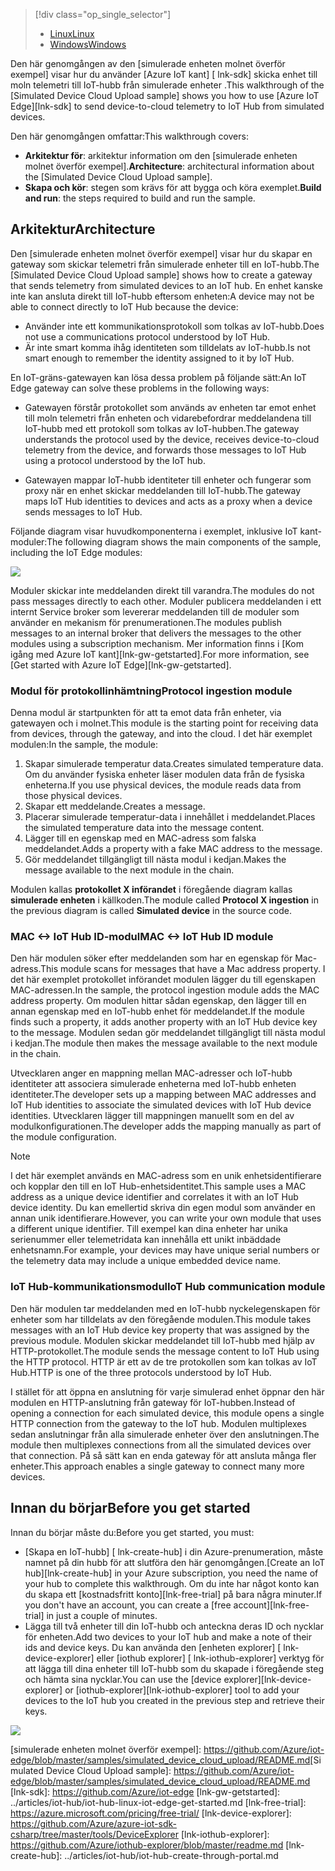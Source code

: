 > [!div class="op_single_selector"]
> * [<span data-ttu-id="41214-101">Linux</span><span class="sxs-lookup"><span data-stu-id="41214-101">Linux</span></span>](../articles/iot-hub/iot-hub-linux-iot-edge-simulated-device.md)
> * [<span data-ttu-id="41214-102">Windows</span><span class="sxs-lookup"><span data-stu-id="41214-102">Windows</span></span>](../articles/iot-hub/iot-hub-windows-iot-edge-simulated-device.md)

<span data-ttu-id="41214-103">Den här genomgången av den [simulerade enheten molnet överför exempel] visar hur du använder [Azure IoT kant] [ lnk-sdk] skicka enhet till moln telemetri till IoT-hubb från simulerade enheter .</span><span class="sxs-lookup"><span data-stu-id="41214-103">This walkthrough of the [Simulated Device Cloud Upload sample] shows you how to use [Azure IoT Edge][lnk-sdk] to send device-to-cloud telemetry to IoT Hub from simulated devices.</span></span>

<span data-ttu-id="41214-104">Den här genomgången omfattar:</span><span class="sxs-lookup"><span data-stu-id="41214-104">This walkthrough covers:</span></span>

* <span data-ttu-id="41214-105">**Arkitektur för**: arkitektur information om den [simulerade enheten molnet överför exempel].</span><span class="sxs-lookup"><span data-stu-id="41214-105">**Architecture**: architectural information about the [Simulated Device Cloud Upload sample].</span></span>
* <span data-ttu-id="41214-106">**Skapa och kör**: stegen som krävs för att bygga och köra exemplet.</span><span class="sxs-lookup"><span data-stu-id="41214-106">**Build and run**: the steps required to build and run the sample.</span></span>

## <a name="architecture"></a><span data-ttu-id="41214-107">Arkitektur</span><span class="sxs-lookup"><span data-stu-id="41214-107">Architecture</span></span>

<span data-ttu-id="41214-108">Den [simulerade enheten molnet överför exempel] visar hur du skapar en gateway som skickar telemetri från simulerade enheter till en IoT-hubb.</span><span class="sxs-lookup"><span data-stu-id="41214-108">The [Simulated Device Cloud Upload sample] shows how to create a gateway that sends telemetry from simulated devices to an IoT hub.</span></span> <span data-ttu-id="41214-109">En enhet kanske inte kan ansluta direkt till IoT-hubb eftersom enheten:</span><span class="sxs-lookup"><span data-stu-id="41214-109">A device may not be able to connect directly to IoT Hub because the device:</span></span>

* <span data-ttu-id="41214-110">Använder inte ett kommunikationsprotokoll som tolkas av IoT-hubb.</span><span class="sxs-lookup"><span data-stu-id="41214-110">Does not use a communications protocol understood by IoT Hub.</span></span>
* <span data-ttu-id="41214-111">Är inte smart komma ihåg identiteten som tilldelats av IoT-hubb.</span><span class="sxs-lookup"><span data-stu-id="41214-111">Is not smart enough to remember the identity assigned to it by IoT Hub.</span></span>

<span data-ttu-id="41214-112">En IoT-gräns-gatewayen kan lösa dessa problem på följande sätt:</span><span class="sxs-lookup"><span data-stu-id="41214-112">An IoT Edge gateway can solve these problems in the following ways:</span></span>

* <span data-ttu-id="41214-113">Gatewayen förstår protokollet som används av enheten tar emot enhet till moln telemetri från enheten och vidarebefordrar meddelandena till IoT-hubb med ett protokoll som tolkas av IoT-hubben.</span><span class="sxs-lookup"><span data-stu-id="41214-113">The gateway understands the protocol used by the device, receives device-to-cloud telemetry from the device, and forwards those messages to IoT Hub using a protocol understood by the IoT hub.</span></span>

* <span data-ttu-id="41214-114">Gatewayen mappar IoT-hubb identiteter till enheter och fungerar som proxy när en enhet skickar meddelanden till IoT-hubb.</span><span class="sxs-lookup"><span data-stu-id="41214-114">The gateway maps IoT Hub identities to devices and acts as a proxy when a device sends messages to IoT Hub.</span></span>

<span data-ttu-id="41214-115">Följande diagram visar huvudkomponenterna i exemplet, inklusive IoT kant-moduler:</span><span class="sxs-lookup"><span data-stu-id="41214-115">The following diagram shows the main components of the sample, including the IoT Edge modules:</span></span>

![][1]

<span data-ttu-id="41214-116">Moduler skickar inte meddelanden direkt till varandra.</span><span class="sxs-lookup"><span data-stu-id="41214-116">The modules do not pass messages directly to each other.</span></span> <span data-ttu-id="41214-117">Moduler publicera meddelanden i ett internt Service broker som levererar meddelanden till de moduler som använder en mekanism för prenumerationen.</span><span class="sxs-lookup"><span data-stu-id="41214-117">The modules publish messages to an internal broker that delivers the messages to the other modules using a subscription mechanism.</span></span> <span data-ttu-id="41214-118">Mer information finns i [Kom igång med Azure IoT kant][lnk-gw-getstarted].</span><span class="sxs-lookup"><span data-stu-id="41214-118">For more information, see [Get started with Azure IoT Edge][lnk-gw-getstarted].</span></span>

### <a name="protocol-ingestion-module"></a><span data-ttu-id="41214-119">Modul för protokollinhämtning</span><span class="sxs-lookup"><span data-stu-id="41214-119">Protocol ingestion module</span></span>

<span data-ttu-id="41214-120">Denna modul är startpunkten för att ta emot data från enheter, via gatewayen och i molnet.</span><span class="sxs-lookup"><span data-stu-id="41214-120">This module is the starting point for receiving data from devices, through the gateway, and into the cloud.</span></span> <span data-ttu-id="41214-121">I det här exemplet modulen:</span><span class="sxs-lookup"><span data-stu-id="41214-121">In the sample, the module:</span></span>

1. <span data-ttu-id="41214-122">Skapar simulerade temperatur data.</span><span class="sxs-lookup"><span data-stu-id="41214-122">Creates simulated temperature data.</span></span> <span data-ttu-id="41214-123">Om du använder fysiska enheter läser modulen data från de fysiska enheterna.</span><span class="sxs-lookup"><span data-stu-id="41214-123">If you use physical devices, the module reads data from those physical devices.</span></span>
1. <span data-ttu-id="41214-124">Skapar ett meddelande.</span><span class="sxs-lookup"><span data-stu-id="41214-124">Creates a message.</span></span>
1. <span data-ttu-id="41214-125">Placerar simulerade temperatur-data i innehållet i meddelandet.</span><span class="sxs-lookup"><span data-stu-id="41214-125">Places the simulated temperature data into the message content.</span></span>
1. <span data-ttu-id="41214-126">Lägger till en egenskap med en MAC-adress som falska meddelandet.</span><span class="sxs-lookup"><span data-stu-id="41214-126">Adds a property with a fake MAC address to the message.</span></span>
1. <span data-ttu-id="41214-127">Gör meddelandet tillgängligt till nästa modul i kedjan.</span><span class="sxs-lookup"><span data-stu-id="41214-127">Makes the message available to the next module in the chain.</span></span>

<span data-ttu-id="41214-128">Modulen kallas **protokollet X införandet** i föregående diagram kallas **simulerade enheten** i källkoden.</span><span class="sxs-lookup"><span data-stu-id="41214-128">The module called **Protocol X ingestion** in the previous diagram is called **Simulated device** in the source code.</span></span>

### <a name="mac-lt-gt-iot-hub-id-module"></a><span data-ttu-id="41214-129">MAC &lt;-&gt; IoT Hub ID-modul</span><span class="sxs-lookup"><span data-stu-id="41214-129">MAC &lt;-&gt; IoT Hub ID module</span></span>

<span data-ttu-id="41214-130">Den här modulen söker efter meddelanden som har en egenskap för Mac-adress.</span><span class="sxs-lookup"><span data-stu-id="41214-130">This module scans for messages that have a Mac address property.</span></span> <span data-ttu-id="41214-131">I det här exemplet protokollet införandet modulen lägger du till egenskapen MAC-adressen.</span><span class="sxs-lookup"><span data-stu-id="41214-131">In the sample, the protocol ingestion module adds the MAC address property.</span></span> <span data-ttu-id="41214-132">Om modulen hittar sådan egenskap, den lägger till en annan egenskap med en IoT-hubb enhet för meddelandet.</span><span class="sxs-lookup"><span data-stu-id="41214-132">If the module finds such a property, it adds another property with an IoT Hub device key to the message.</span></span> <span data-ttu-id="41214-133">Modulen sedan gör meddelandet tillgängligt till nästa modul i kedjan.</span><span class="sxs-lookup"><span data-stu-id="41214-133">The module then makes the message available to the next module in the chain.</span></span>

<span data-ttu-id="41214-134">Utvecklaren anger en mappning mellan MAC-adresser och IoT-hubb identiteter att associera simulerade enheterna med IoT-hubb enheten identiteter.</span><span class="sxs-lookup"><span data-stu-id="41214-134">The developer sets up a mapping between MAC addresses and IoT Hub identities to associate the simulated devices with IoT Hub device identities.</span></span> <span data-ttu-id="41214-135">Utvecklaren lägger till mappningen manuellt som en del av modulkonfigurationen.</span><span class="sxs-lookup"><span data-stu-id="41214-135">The developer adds the mapping manually as part of the module configuration.</span></span>

> [!NOTE]
> <span data-ttu-id="41214-136">I det här exemplet används en MAC-adress som en unik enhetsidentifierare och kopplar den till en IoT Hub-enhetsidentitet.</span><span class="sxs-lookup"><span data-stu-id="41214-136">This sample uses a MAC address as a unique device identifier and correlates it with an IoT Hub device identity.</span></span> <span data-ttu-id="41214-137">Du kan emellertid skriva din egen modul som använder en annan unik identifierare.</span><span class="sxs-lookup"><span data-stu-id="41214-137">However, you can write your own module that uses a different unique identifier.</span></span> <span data-ttu-id="41214-138">Till exempel kan dina enheter har unika serienummer eller telemetridata kan innehålla ett unikt inbäddade enhetsnamn.</span><span class="sxs-lookup"><span data-stu-id="41214-138">For example, your devices may have unique serial numbers or the telemetry data may include a unique embedded device name.</span></span>

### <a name="iot-hub-communication-module"></a><span data-ttu-id="41214-139">IoT Hub-kommunikationsmodul</span><span class="sxs-lookup"><span data-stu-id="41214-139">IoT Hub communication module</span></span>

<span data-ttu-id="41214-140">Den här modulen tar meddelanden med en IoT-hubb nyckelegenskapen för enheter som har tilldelats av den föregående modulen.</span><span class="sxs-lookup"><span data-stu-id="41214-140">This module takes messages with an IoT Hub device key property that was assigned by the previous module.</span></span> <span data-ttu-id="41214-141">Modulen skickar meddelandet till IoT-hubb med hjälp av HTTP-protokollet.</span><span class="sxs-lookup"><span data-stu-id="41214-141">The module sends the message content to IoT Hub using the HTTP protocol.</span></span> <span data-ttu-id="41214-142">HTTP är ett av de tre protokollen som kan tolkas av IoT Hub.</span><span class="sxs-lookup"><span data-stu-id="41214-142">HTTP is one of the three protocols understood by IoT Hub.</span></span>

<span data-ttu-id="41214-143">I stället för att öppna en anslutning för varje simulerad enhet öppnar den här modulen en HTTP-anslutning från gateway för IoT-hubben.</span><span class="sxs-lookup"><span data-stu-id="41214-143">Instead of opening a connection for each simulated device, this module opens a single HTTP connection from the gateway to the IoT hub.</span></span> <span data-ttu-id="41214-144">Modulen multiplexes sedan anslutningar från alla simulerade enheter över den anslutningen.</span><span class="sxs-lookup"><span data-stu-id="41214-144">The module then multiplexes connections from all the simulated devices over that connection.</span></span> <span data-ttu-id="41214-145">På så sätt kan en enda gateway för att ansluta många fler enheter.</span><span class="sxs-lookup"><span data-stu-id="41214-145">This approach enables a single gateway to connect many more devices.</span></span>

## <a name="before-you-get-started"></a><span data-ttu-id="41214-146">Innan du börjar</span><span class="sxs-lookup"><span data-stu-id="41214-146">Before you get started</span></span>

<span data-ttu-id="41214-147">Innan du börjar måste du:</span><span class="sxs-lookup"><span data-stu-id="41214-147">Before you get started, you must:</span></span>

* <span data-ttu-id="41214-148">[Skapa en IoT-hubb] [ lnk-create-hub] i din Azure-prenumeration, måste namnet på din hubb för att slutföra den här genomgången.</span><span class="sxs-lookup"><span data-stu-id="41214-148">[Create an IoT hub][lnk-create-hub] in your Azure subscription, you need the name of your hub to complete this walkthrough.</span></span> <span data-ttu-id="41214-149">Om du inte har något konto kan du skapa ett [kostnadsfritt konto][lnk-free-trial] på bara några minuter.</span><span class="sxs-lookup"><span data-stu-id="41214-149">If you don't have an account, you can create a [free account][lnk-free-trial] in just a couple of minutes.</span></span>
* <span data-ttu-id="41214-150">Lägga till två enheter till din IoT-hubb och anteckna deras ID och nycklar för enheten.</span><span class="sxs-lookup"><span data-stu-id="41214-150">Add two devices to your IoT hub and make a note of their ids and device keys.</span></span> <span data-ttu-id="41214-151">Du kan använda den [enheten explorer] [ lnk-device-explorer] eller [iothub explorer] [ lnk-iothub-explorer] verktyg för att lägga till dina enheter till IoT-hubb som du skapade i föregående steg och hämta sina nycklar.</span><span class="sxs-lookup"><span data-stu-id="41214-151">You can use the [device explorer][lnk-device-explorer] or [iothub-explorer][lnk-iothub-explorer] tool to add your devices to the IoT hub you created in the previous step and retrieve their keys.</span></span>

![][2]

<!-- Images -->
[1]: media/iot-hub-iot-edge-simulated-selector/image1.png
[2]: media/iot-hub-iot-edge-simulated-selector/image2.png

<!-- Links -->
<span data-ttu-id="41214-152">[simulerade enheten molnet överför exempel]: https://github.com/Azure/iot-edge/blob/master/samples/simulated_device_cloud_upload/README.md</span><span class="sxs-lookup"><span data-stu-id="41214-152">[Simulated Device Cloud Upload sample]: https://github.com/Azure/iot-edge/blob/master/samples/simulated_device_cloud_upload/README.md</span></span>
[lnk-sdk]: https://github.com/Azure/iot-edge
[lnk-gw-getstarted]: ../articles/iot-hub/iot-hub-linux-iot-edge-get-started.md
[lnk-free-trial]: https://azure.microsoft.com/pricing/free-trial/
[lnk-device-explorer]: https://github.com/Azure/azure-iot-sdk-csharp/tree/master/tools/DeviceExplorer
[lnk-iothub-explorer]: https://github.com/Azure/iothub-explorer/blob/master/readme.md
[lnk-create-hub]: ../articles/iot-hub/iot-hub-create-through-portal.md